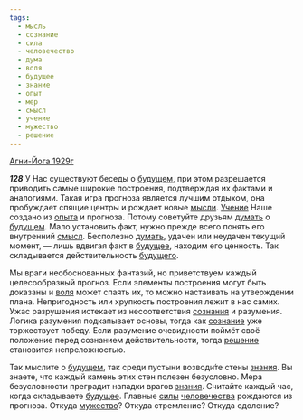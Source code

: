```yaml
---
tags:
  - мысль
  - сознание
  - сила
  - человечество
  - дума
  - воля
  - будущее
  - знание
  - опыт
  - мер
  - смысл
  - учение
  - мужество
  - решение
---
```


[Агни-Йога 1929г](/agni/1929)

___128___
У Нас существуют беседы о [будущем](/tag/#[будущее](/tag/#будущее)), при этом разрешается приводить самые широкие построения, подтверждая их фактами и аналогиями. Такая игра прогноза является лучшим отдыхом, она пробуждает спящие центры и рождает новые [мысли](/tag/#мысль). [Учение](/tag/#учение) Наше создано из [опыта](/tag/#опыт) и прогноза. Потому советуйте друзьям [думать](/tag/#дума) о [будущем](/tag/#[будущее](/tag/#будущее)). Мало установить факт, нужно прежде всего понять его внутренний [смысл](/tag/#смысл). Бесполезно [думать](/tag/#дума), удачен или неудачен текущий момент, — лишь вдвигая факт в [будущее](/tag/#будущее), находим его ценность. Так складывается действительность [будущего](/tag/#будущее).   

Мы враги необоснованных фантазий, но приветствуем каждый целесообразный прогноз. Если элементы построения могут быть доказаны и [воля](/tag/#воля) может спаять их, то можно настаивать на утверждении плана. Непригодность или хрупкость построения лежит в нас самих. Ужас разрушения истекает из несоответствия [сознания](/tag/#[сознание](/tag/#сознание)) и разумения. Логика разумения подкапывает основы, тогда как [сознание](/tag/#сознание) уже торжествует победу. Если разумение очевидности поймёт своё положение перед сознанием действительности, тогда [решение](/tag/#решение) становится непреложностью.   

Так мыслите о [будущем](/tag/#[будущее](/tag/#будущее)), так среди пустыни возводи́те стены [знания](/tag/#[знание](/tag/#знание)). Вы знаете, что каждый камень этих стен полезен безусловно. Мера безусловности преградит нападки врагов [знания](/tag/#[знание](/tag/#знание)). Считайте каждый час, когда складываете [будущее](/tag/#будущее). Главные [силы](/tag/#сила) [человечества](/tag/#человечество) рождаются из прогноза. Откуда [мужество](/tag/#мужество)? Откуда стремление? Откуда одоление?